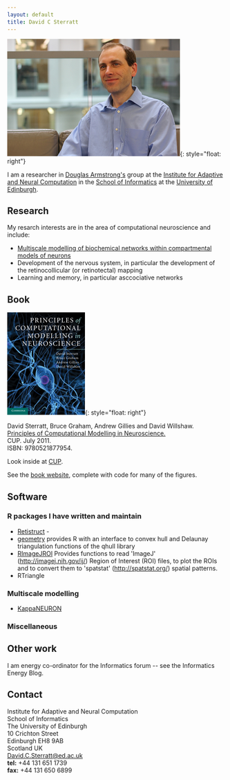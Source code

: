 ```yaml
---
layout: default
title: David C Sterratt
---
```


![David](images/IMG_1492_lzn-400.jpg){: style="float: right"}

I am a researcher in
[Douglas Armstrong's](http://www.inf.ed.ac.uk/~jda) group at the
[Institute for Adaptive and Neural Computation](http://www.anc.ed.ac.uk/)
in the [School of Informatics](http://www.inf.ed.ac.uk/) at the
[University of Edinburgh](http://www.ed.ac.uk/).

## Research

My resarch interests are in the area of computational neuroscience and
include:

* [Multiscale modelling of biochemical networks within compartmental
  models of neurons](/projects#multiscale-modelling-of-biochemical-networks-within-compartmental-models)
* Development of the nervous system, in particular the development of
  the retinocollicular (or retinotectal) mapping
* Learning and memory, in particular asccociative networks

## Book

![Book](images/book-cover-small.jpg){: style="float: right"}

David Sterratt, Bruce Graham, Andrew Gillies and David Willshaw.  
[Principles of Computational Modelling in Neuroscience.](http://www.cambridge.org/gb/knowledge/isbn/item6025106/?site_locale=en_GB)  
CUP. July 2011.  
ISBN: 9780521877954.

Look inside at
[CUP](http://www.cambridge.org/gb/knowledge/isbn/item6025106/?site_locale=en_GB).

See the [book website](http://www.compneuroprinciples.org/), complete with code for many of the figures.

## Software

### R packages I have written and maintain

* [Retistruct](http://retistruct.r-forge.r-project.org/) - 
* [geometry](http://geometry.r-forge.r-project.org/) provides R with
  an interface to convex hull and Delaunay triangulation functions of
  the qhull library
* [RImageJROI](https://cran.r-project.org/web/packages/RImageJROI/index.html)
  Provides functions to read 'ImageJ' (http://imagej.nih.gov/ij/)
  Region of Interest (ROI) files, to plot the ROIs and to convert them
  to 'spatstat' (http://spatstat.org/) spatial patterns.
* RTriangle

### Multiscale modelling

* [KappaNEURON](https://github.com/davidcsterratt/KappaNEURON)

### Miscellaneous

## Other work

I am energy co-ordinator for the Informatics forum -- see the
Informatics Energy Blog.

## Contact

Institute for Adaptive and Neural Computation  
School of Informatics  
The University of Edinburgh  
10 Crichton Street  
Edinburgh EH8 9AB  
Scotland UK  
David.C.Sterratt@ed.ac.uk  
**tel:** 	+44 131 651 1739  
**fax:** 	+44 131 650 6899

